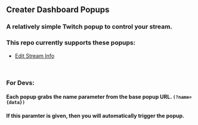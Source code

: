 ## Creater Dashboard Popups
### A relatively simple Twitch popup to control your stream.

### This repo currently supports these popups:
 - [Edit Stream Info](./EditStreamInfo.html)

<p>&nbsp;</p>

### For Devs:
#### Each popup grabs the name parameter from the base popup URL. `(?name={data})`
#### If this paramter is given, then you will automatically trigger the popup.
